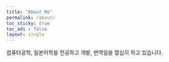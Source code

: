 ```yaml
---
title: "About Me"
permalink: /about/
toc_sticky: true
toc_ads : false
layout: single
---
```

컴퓨터공학, 일본어학을 전공하고 개발, 번역일을 열심히 하고 있습니다. 
